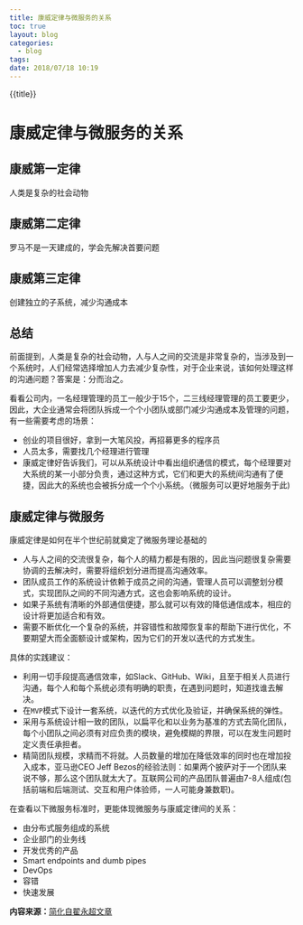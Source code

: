 ```yaml
---
title: 康威定律与微服务的关系
toc: true
layout: blog
categories:
  - blog
tags:
date: 2018/07/18 10:19
---
```

{{title}}
<!-- more -->
# 康威定律与微服务的关系

## 康威第一定律	

  人类是复杂的社会动物	

## 康威第二定律	

罗马不是一天建成的，学会先解决首要问题	

## 康威第三定律	

创建独立的子系统，减少沟通成本	

## 总结	

前面提到，人类是复杂的社会动物，人与人之间的交流是非常复杂的，当涉及到一个系统时，人们经常选择增加人力去减少复杂性，对于企业来说，该如何处理这样的沟通问题？答案是：分而治之。

看看公司内，一名经理管理的员工一般少于15个，二三线经理管理的员工要更少，因此，大企业通常会将团队拆成一个个小团队或部门减少沟通成本及管理的问题，有一些需要考虑的场景：

* 创业的项目很好，拿到一大笔风投，再招募更多的程序员
* 人员太多，需要找几个经理进行管理
* 康威定律好告诉我们，可以从系统设计中看出组织通信的模式，每个经理要对大系统的某一小部分负责，通过这种方式，它们和更大的系统间沟通有了便捷，因此大的系统也会被拆分成一个个小系统。（微服务可以更好地服务于此)	

## 康威定律与微服务	

康威定律是如何在半个世纪前就奠定了微服务理论基础的

* 人与人之间的交流很复杂，每个人的精力都是有限的，因此当问题很复杂需要协调的去解决时，需要将组织划分进而提高沟通效率。	
* 团队成员工作的系统设计依赖于成员之间的沟通，管理人员可以调整划分模式，实现团队之间的不同沟通方式，这也会影响系统的设计。
* 如果子系统有清晰的外部通信便捷，那么就可以有效的降低通信成本，相应的设计将更加适合和有效。	
* 需要不断优化一个复杂的系统，并容错性和故障恢复率的帮助下进行优化，不要期望大而全面额设计或架构，因为它们的开发以迭代的方式发生。

具体的实践建议：	

* 利用一切手段提高通信效率，如Slack、GitHub、Wiki，且至于相关人员进行沟通，每个人和每个系统必须有明确的职责，在遇到问题时，知道找谁去解决。	
* 在`MVP`模式下设计一套系统，以迭代的方式优化及验证，并确保系统的弹性。	
* 采用与系统设计相一致的团队，以扁平化和以业务为基准的方式去简化团队，每个小团队之间必须有对应负责的模块，避免模糊的界限，可以在发生问题时定义责任承担者。	
* 精简团队规模，求精而不将就。人员数量的增加在降低效率的同时也在增加投入成本，亚马逊CEO Jeff Bezos的经验法则：如果两个披萨对于一个团队来说不够，那么这个团队就太大了。互联网公司的产品团队普遍由7-8人组成(包括前端和后端测试、交互和用户体验师，一人可能身兼数职)。	

在查看以下微服务标准时，更能体现微服务与康威定律间的关系：	

* 由分布式服务组成的系统	
* 企业部门的业务线	
* 开发优秀的产品	
* Smart endpoints and dumb pipes	
* DevOps	
* 容错	
* 快速发展

**内容来源：**<a href="http://blog.didispace.com/康威定律——这个50年前就被提出的微服务概念，你知多少？/" target="_blank">简化自翟永超文章</a>